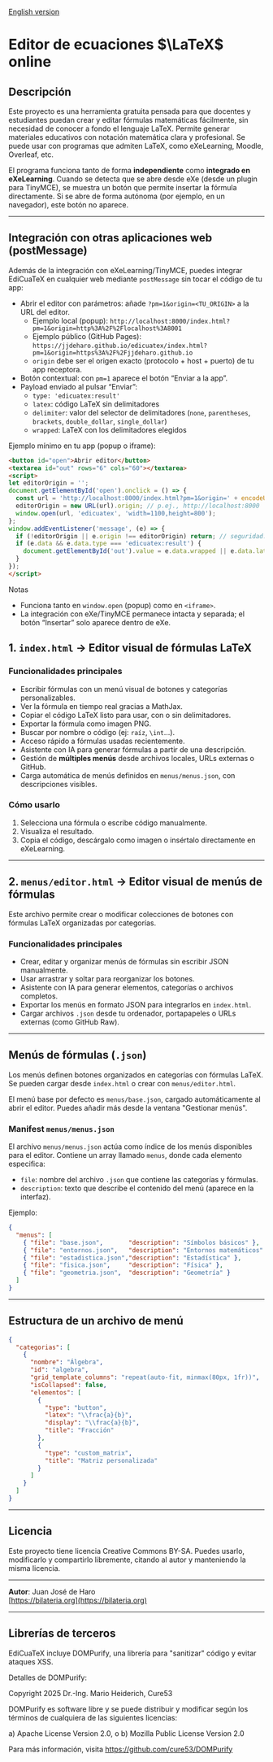 [English version](README.md)

# Editor de ecuaciones $\LaTeX$ online

## Descripción

Este proyecto es una herramienta gratuita pensada para que docentes y estudiantes puedan crear y editar fórmulas matemáticas fácilmente, sin necesidad de conocer a fondo el lenguaje LaTeX. Permite generar materiales educativos con notación matemática clara y profesional. Se puede usar con programas que admiten LaTeX, como eXeLearning, Moodle, Overleaf, etc.

El programa funciona tanto de forma **independiente** como **integrado en eXeLearning**. Cuando se detecta que se abre desde eXe (desde un plugin para TinyMCE), se muestra un botón que permite insertar la fórmula directamente. Si se abre de forma autónoma (por ejemplo, en un navegador), este botón no aparece.

---

## Integración con otras aplicaciones web (postMessage)

Además de la integración con eXeLearning/TinyMCE, puedes integrar EdiCuaTeX en cualquier web mediante `postMessage` sin tocar el código de tu app:

- Abrir el editor con parámetros: añade `?pm=1&origin=<TU_ORIGIN>` a la URL del editor.
  - Ejemplo local (popup): `http://localhost:8000/index.html?pm=1&origin=http%3A%2F%2Flocalhost%3A8001`
  - Ejemplo público (GitHub Pages): `https://jjdeharo.github.io/edicuatex/index.html?pm=1&origin=https%3A%2F%2Fjjdeharo.github.io`
  - `origin` debe ser el origen exacto (protocolo + host + puerto) de tu app receptora.
- Botón contextual: con `pm=1` aparece el botón “Enviar a la app”.
- Payload enviado al pulsar “Enviar”:
  - `type: 'edicuatex:result'`
  - `latex`: código LaTeX sin delimitadores
  - `delimiter`: valor del selector de delimitadores (`none`, `parentheses`, `brackets`, `double_dollar`, `single_dollar`)
  - `wrapped`: LaTeX con los delimitadores elegidos

Ejemplo mínimo en tu app (popup o iframe):

```html
<button id="open">Abrir editor</button>
<textarea id="out" rows="6" cols="60"></textarea>
<script>
let editorOrigin = '';
document.getElementById('open').onclick = () => {
  const url = 'http://localhost:8000/index.html?pm=1&origin=' + encodeURIComponent(location.origin);
  editorOrigin = new URL(url).origin; // p.ej., http://localhost:8000
  window.open(url, 'edicuatex', 'width=1100,height=800');
};
window.addEventListener('message', (e) => {
  if (!editorOrigin || e.origin !== editorOrigin) return; // seguridad: solo aceptar del editor
  if (e.data && e.data.type === 'edicuatex:result') {
    document.getElementById('out').value = e.data.wrapped || e.data.latex || '';
  }
});
</script>
```

Notas
- Funciona tanto en `window.open` (popup) como en `<iframe>`.
- La integración con eXe/TinyMCE permanece intacta y separada; el botón “Insertar” solo aparece dentro de eXe.

## 1. `index.html` → Editor visual de fórmulas LaTeX

### Funcionalidades principales

- Escribir fórmulas con un menú visual de botones y categorías personalizables.
- Ver la fórmula en tiempo real gracias a MathJax.
- Copiar el código LaTeX listo para usar, con o sin delimitadores.
- Exportar la fórmula como imagen PNG.
- Buscar por nombre o código (ej: `raíz`, `\int`...).
- Acceso rápido a fórmulas usadas recientemente.
- Asistente con IA para generar fórmulas a partir de una descripción.
- Gestión de **múltiples menús** desde archivos locales, URLs externas o GitHub.
- Carga automática de menús definidos en `menus/menus.json`, con descripciones visibles.

### Cómo usarlo

1. Selecciona una fórmula o escribe código manualmente.
2. Visualiza el resultado.
3. Copia el código, descárgalo como imagen o insértalo directamente en eXeLearning.

---

## 2. `menus/editor.html` → Editor visual de menús de fórmulas

Este archivo permite crear o modificar colecciones de botones con fórmulas LaTeX organizadas por categorías.

### Funcionalidades principales

- Crear, editar y organizar menús de fórmulas sin escribir JSON manualmente.
- Usar arrastrar y soltar para reorganizar los botones.
- Asistente con IA para generar elementos, categorías o archivos completos.
- Exportar los menús en formato JSON para integrarlos en `index.html`.
- Cargar archivos `.json` desde tu ordenador, portapapeles o URLs externas (como GitHub Raw).

---

## Menús de fórmulas (`.json`)

Los menús definen botones organizados en categorías con fórmulas LaTeX. Se pueden cargar desde `index.html` o crear con `menus/editor.html`.

El menú base por defecto es `menus/base.json`, cargado automáticamente al abrir el editor. Puedes añadir más desde la ventana "Gestionar menús".

### Manifest `menus/menus.json`

El archivo `menus/menus.json` actúa como índice de los menús disponibles para el editor. Contiene un array llamado `menus`, donde cada elemento especifica:

- `file`: nombre del archivo `.json` que contiene las categorías y fórmulas.
- `description`: texto que describe el contenido del menú (aparece en la interfaz).

Ejemplo:

```json
{
  "menus": [
    { "file": "base.json",       "description": "Símbolos básicos" },
    { "file": "entornos.json",   "description": "Entornos matemáticos" },
    { "file": "estadistica.json","description": "Estadística" },
    { "file": "fisica.json",     "description": "Física" },
    { "file": "geometria.json",  "description": "Geometría" }
  ]
}
```

---

## Estructura de un archivo de menú

```json
{
  "categorias": [
    {
      "nombre": "Álgebra",
      "id": "algebra",
      "grid_template_columns": "repeat(auto-fit, minmax(80px, 1fr))",
      "isCollapsed": false,
      "elementos": [
        {
          "type": "button",
          "latex": "\\frac{a}{b}",
          "display": "\\frac{a}{b}",
          "title": "Fracción"
        },
        {
          "type": "custom_matrix",
          "title": "Matriz personalizada"
        }
      ]
    }
  ]
}
```

---

## Licencia

Este proyecto tiene licencia Creative Commons BY-SA. Puedes usarlo, modificarlo y compartirlo libremente, citando al autor y manteniendo la misma licencia.

---

**Autor**: Juan José de Haro  
[https://bilateria.org](https://bilateria.org)

---

## Librerías de terceros

EdiCuaTeX incluye DOMPurify, una librería para "sanitizar" código y evitar ataques XSS.

Detalles de DOMPurify:

Copyright 2025 Dr.-Ing. Mario Heiderich, Cure53

DOMPurify es software libre y se puede distribuir y modificar según los términos de cualquiera de las siguientes licencias:

a) Apache License Version 2.0, o
b) Mozilla Public License Version 2.0

Para más información, visita https://github.com/cure53/DOMPurify
